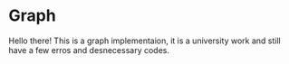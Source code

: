# Graph


Hello there! This is a graph implementaion, it is a university work and still have a few erros and desnecessary codes.

